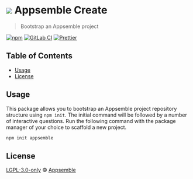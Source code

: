 # ![](https://gitlab.com/appsemble/appsemble/-/raw/0.33.7/config/assets/logo.svg) Appsemble Create

> Bootstrap an Appsemble project

[![npm](https://img.shields.io/npm/v/create-appsemble)](https://www.npmjs.com/package/create-appsemble)
[![GitLab CI](https://gitlab.com/appsemble/appsemble/badges/0.33.7/pipeline.svg)](https://gitlab.com/appsemble/appsemble/-/releases/0.33.7)
[![Prettier](https://img.shields.io/badge/code_style-prettier-ff69b4.svg)](https://prettier.io)

## Table of Contents

- [Usage](#usage)
- [License](#license)

## Usage

This package allows you to bootstrap an Appsemble project repository structure using `npm init`. The
initial command will be followed by a number of interactive questions. Run the following command
with the package manager of your choice to scaffold a new project.

```sh
npm init appsemble
```

## License

[LGPL-3.0-only](https://gitlab.com/appsemble/appsemble/-/blob/0.33.7/LICENSE.md) ©
[Appsemble](https://appsemble.com)
